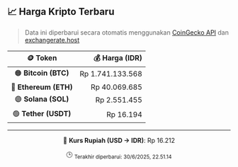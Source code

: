 

<!-- HARGA_KRIPTO -->
## 📈 Harga Kripto Terbaru

> Data ini diperbarui secara otomatis menggunakan [CoinGecko API](https://www.coingecko.com/) dan [exchangerate.host](https://exchangerate.host/)

<div align="center">

| 🪙 Token | 💰 Harga (IDR) |
|:------:|---------------:|
| 🟠 **Bitcoin (BTC)**   | Rp 1.741.133.568 |
| 🔵 **Ethereum (ETH)**  | Rp 40.069.685 |
| 🟣 **Solana (SOL)**    | Rp 2.551.455 |
| 🟢 **Tether (USDT)**   | Rp 16.194 |

---

💱 **Kurs Rupiah (USD → IDR)**: Rp 16.212

🕒 <sub>Terakhir diperbarui: 30/6/2025, 22.51.14</sub>

</div>
<!-- /HARGA_KRIPTO -->